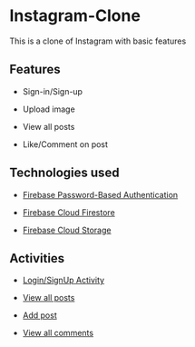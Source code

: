 # Instagram-Clone
This is a clone of Instagram with basic features
## Features

- Sign-in/Sign-up

- Upload image

- View all posts

- Like/Comment on post

## Technologies used

- [Firebase Password-Based Authentication](https://firebase.google.com/docs/auth/android/password-auth)

- [Firebase Cloud Firestore](https://firebase.google.com/docs/firestore/)

- [Firebase Cloud Storage](https://firebase.google.com/docs/storage/)

## Activities

- [Login/SignUp Activity](https://github.com/rheo-chiti/InstagramClone/blob/master/app/src/main/java/com/example/chat/MainActivity.java)

- [View all posts](https://github.com/rheo-chiti/InstagramClone/blob/master/app/src/main/java/com/example/chat/ViewPhoto.java)

- [Add post](https://github.com/rheo-chiti/InstagramClone/blob/master/app/src/main/java/com/example/chat/AddPhoto.java)

- [View all comments](https://github.com/rheo-chiti/InstagramClone/blob/master/app/src/main/java/com/example/chat/ViewComments.java)

